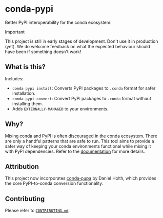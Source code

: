 # conda-pypi

Better PyPI interoperability for the conda ecosystem.

> [!IMPORTANT]
> This project is still in early stages of development. Don't use it in production (yet).
> We do welcome feedback on what the expected behaviour should have been if something doesn't work!

## What is this?

Includes:

- `conda pypi install`: Converts PyPI packages to `.conda` format for safer installation.
- `conda pypi convert`: Convert PyPI packages to `.conda` format without installing them.
- Adds `EXTERNALLY-MANAGED` to your environments.

## Why?

Mixing conda and PyPI is often discouraged in the conda ecosystem.
There are only a handful patterns that are safe to run. This tool
aims to provide a safer way of keeping your conda environments functional
while mixing it with PyPI dependencies. Refer to the [documentation](docs/)
for more details.

## Attribution

This project now incorporates [conda-pupa](https://github.com/dholth/conda-pupa)
by Daniel Holth, which provides the core PyPI-to-conda conversion functionality.

## Contributing

Please refer to [`CONTRIBUTING.md`](/CONTRIBUTING.md).
